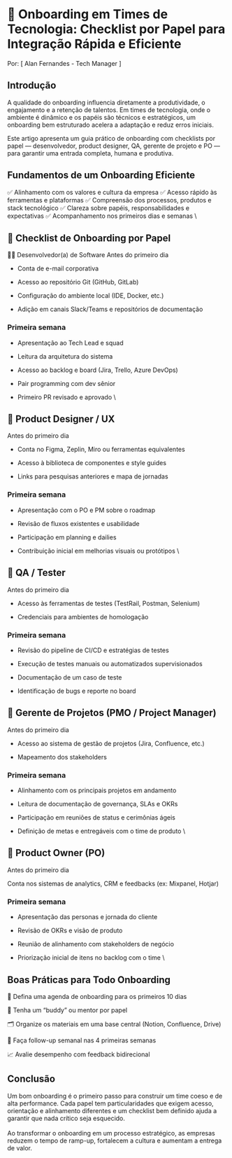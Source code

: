 # 👋 Onboarding em Times de Tecnologia: Checklist por Papel para Integração Rápida e Eficiente
Por: [ Alan Fernandes - Tech Manager ]

## Introdução
A qualidade do onboarding influencia diretamente a produtividade, o engajamento e a retenção de talentos. Em times de tecnologia, onde o ambiente é dinâmico e os papéis são técnicos e estratégicos, um onboarding bem estruturado acelera a adaptação e reduz erros iniciais.

Este artigo apresenta um guia prático de onboarding com checklists por papel — desenvolvedor, product designer, QA, gerente de projeto e PO — para garantir uma entrada completa, humana e produtiva.

## Fundamentos de um Onboarding Eficiente
✅ Alinhamento com os valores e cultura da empresa
✅ Acesso rápido às ferramentas e plataformas
✅ Compreensão dos processos, produtos e stack tecnológico
✅ Clareza sobre papéis, responsabilidades e expectativas
✅ Acompanhamento nos primeiros dias e semanas
\
## 🔧 Checklist de Onboarding por Papel
👨‍💻 Desenvolvedor(a) de Software
Antes do primeiro dia

- Conta de e-mail corporativa

- Acesso ao repositório Git (GitHub, GitLab)

- Configuração do ambiente local (IDE, Docker, etc.)

- Adição em canais Slack/Teams e repositórios de documentação

### Primeira semana

- Apresentação ao Tech Lead e squad

- Leitura da arquitetura do sistema

- Acesso ao backlog e board (Jira, Trello, Azure DevOps)

- Pair programming com dev sênior

- Primeiro PR revisado e aprovado
\
## 🎨 Product Designer / UX
Antes do primeiro dia

- Conta no Figma, Zeplin, Miro ou ferramentas equivalentes

- Acesso à biblioteca de componentes e style guides

- Links para pesquisas anteriores e mapa de jornadas

### Primeira semana

- Apresentação com o PO e PM sobre o roadmap

- Revisão de fluxos existentes e usabilidade

- Participação em planning e dailies

- Contribuição inicial em melhorias visuais ou protótipos
\
## 🧪 QA / Tester
Antes do primeiro dia

- Acesso às ferramentas de testes (TestRail, Postman, Selenium)

- Credenciais para ambientes de homologação

### Primeira semana

- Revisão do pipeline de CI/CD e estratégias de testes

- Execução de testes manuais ou automatizados supervisionados

- Documentação de um caso de teste

- Identificação de bugs e reporte no board

## 📅 Gerente de Projetos (PMO / Project Manager)
Antes do primeiro dia

- Acesso ao sistema de gestão de projetos (Jira, Confluence, etc.)

- Mapeamento dos stakeholders

### Primeira semana

- Alinhamento com os principais projetos em andamento

- Leitura de documentação de governança, SLAs e OKRs

- Participação em reuniões de status e cerimônias ágeis

- Definição de metas e entregáveis com o time de produto
\
## 🎯 Product Owner (PO)
Antes do primeiro dia

Conta nos sistemas de analytics, CRM e feedbacks (ex: Mixpanel, Hotjar)

### Primeira semana

- Apresentação das personas e jornada do cliente

- Revisão de OKRs e visão de produto

- Reunião de alinhamento com stakeholders de negócio

- Priorização inicial de itens no backlog com o time
\
## Boas Práticas para Todo Onboarding
📅 Defina uma agenda de onboarding para os primeiros 10 dias

🧭 Tenha um “buddy” ou mentor por papel

🗂️ Organize os materiais em uma base central (Notion, Confluence, Drive)

🔄 Faça follow-up semanal nas 4 primeiras semanas

📈 Avalie desempenho com feedback bidirecional

## Conclusão
Um bom onboarding é o primeiro passo para construir um time coeso e de alta performance. Cada papel tem particularidades que exigem acesso, orientação e alinhamento diferentes e um checklist bem definido ajuda a garantir que nada crítico seja esquecido.\
\
Ao transformar o onboarding em um processo estratégico, as empresas reduzem o tempo de ramp-up, fortalecem a cultura e aumentam a entrega de valor.
